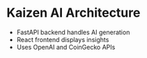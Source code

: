 # Kaizen AI Architecture

- FastAPI backend handles AI generation
- React frontend displays insights
- Uses OpenAI and CoinGecko APIs